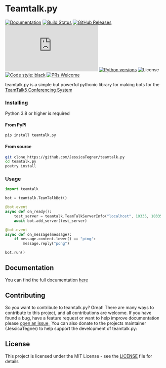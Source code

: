 # Teamtalk.py

[![Documentation](https://img.shields.io/readthedocs/teamtalkpy?style=flat-square)](http://teamtalkpy.readthedocs.io/en/latest)
[![Build Status](https://github.com/JessicaTegner/teamtalk.py/actions/workflows/ci.yaml/badge.svg)](https://github.com/JessicaTegner/teamtalk.py/actions/workflows/ci.yaml)
[![GitHub Releases](https://img.shields.io/github/tag/JessicaTegner/teamtalk.py.svg?style=flat-square)](https://github.com/JessicaTegner/teamtalk.py/releases)
[![PyPI Version](https://img.shields.io/pypi/v/teamtalk.py?style=flat-square)](https://pypi.org/project/teamtalk.py/)
[![Python versions](https://img.shields.io/pypi/pyversions/teamtalk.py.svg?style=flat-square)](https://pypi.python.org/pypi/teamtalk.py/)
![License](https://img.shields.io/pypi/l/pypandoc.svg?style=flat-square)
[![Code style: black](https://img.shields.io/badge/code%20style-black-000000.svg)](https://github.com/psf/black)
[![PRs Welcome](https://img.shields.io/badge/PRs-welcome-brightgreen.svg?style=flat-square)](http://makeapullrequest.com)

teamtalk.py is a simple but powerful pythonic library for making bots for the [TeamTalk5 Conferencing System](https://bearware.dk/)


### Installing

Python 3.8 or higher is required

#### From PyPI

```bash
pip install teamtalk.py
```

#### From source

```bash
git clone https://github.com/JessicaTegner/teamtalk.py
cd teamtalk.py
poetry install
```


### Usage

```python
import teamtalk

bot = teamtalk.TeamTalkBot()

@bot.event
async def on_ready():
    test_server = teamtalk.TeamTalkServerInfo("localhost", 10335, 10335, "user", "pass")
    await bot.add_server(test_server)

@bot.event
async def on_message(message):
    if message.content.lower() == "ping":
        message.reply("pong")

bot.run()
```


## Documentation

You can find the full documentation [here](http://teamtalkpy.readthedocs.io/en/latest)


## Contributing

So you want to contribute to teamtalk.py? Great! There are many ways to contribute to this project, and all contributions are welcome.
If you have found a bug, have a feature request or want to help improve documentation please [open an issue](https://https://github.com/jessicaTegner/issues/new)_
You can also donate to the projects maintainer (JessicaTegner) to help support the development of teamtalk.py:


## License

This project is licensed under the MIT License - see the [LICENSE](LICENSE) file for details
